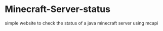 # Minecraft-Server-status
simple website to check the status of a java minecraft server using mcapi
